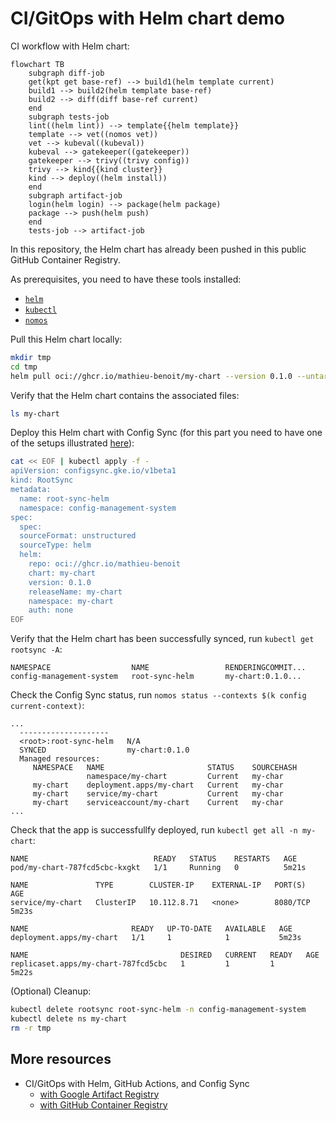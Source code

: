# CI/GitOps with Helm chart demo

CI workflow with Helm chart:
```mermaid
flowchart TB
    subgraph diff-job
    get(kpt get base-ref) --> build1(helm template current)
    build1 --> build2(helm template base-ref)
    build2 --> diff(diff base-ref current)
    end
    subgraph tests-job
    lint((helm lint)) --> template{{helm template}}
    template --> vet((nomos vet))
    vet --> kubeval((kubeval))
    kubeval --> gatekeeper((gatekeeper))
    gatekeeper --> trivy((trivy config))
    trivy --> kind{{kind cluster}}
    kind --> deploy((helm install))
    end
    subgraph artifact-job
    login(helm login) --> package(helm package)
    package --> push(helm push)
    end
    tests-job --> artifact-job
```

In this repository, the Helm chart has already been pushed in this public GitHub Container Registry.

As prerequisites, you need to have these tools installed:
- [`helm`]()
- [`kubectl`](https://kubernetes.io/docs/tasks/tools/#kubectl)
- [`nomos`]()

Pull this Helm chart locally:
```bash
mkdir tmp
cd tmp
helm pull oci://ghcr.io/mathieu-benoit/my-chart --version 0.1.0 --untar
```

Verify that the Helm chart contains the associated files:
```bash
ls my-chart
```

Deploy this Helm chart with Config Sync (for this part you need to have one of the setups illustrated [here](docs/k8s-cluster-setup.md)):
```bash
cat << EOF | kubectl apply -f -
apiVersion: configsync.gke.io/v1beta1
kind: RootSync
metadata:
  name: root-sync-helm
  namespace: config-management-system
spec:
  spec:
  sourceFormat: unstructured
  sourceType: helm
  helm:
    repo: oci://ghcr.io/mathieu-benoit
    chart: my-chart
    version: 0.1.0
    releaseName: my-chart
    namespace: my-chart
    auth: none
EOF
```

Verify that the Helm chart has been successfully synced, run `kubectl get rootsync -A`:
```
NAMESPACE                  NAME                 RENDERINGCOMMIT...
config-management-system   root-sync-helm       my-chart:0.1.0...
```

Check the Config Sync status, run `nomos status --contexts $(k config current-context)`:
```
...
  --------------------
  <root>:root-sync-helm   N/A              
  SYNCED                  my-chart:0.1.0   
  Managed resources:
     NAMESPACE   NAME                       STATUS    SOURCEHASH
                 namespace/my-chart         Current   my-char
     my-chart    deployment.apps/my-chart   Current   my-char
     my-chart    service/my-chart           Current   my-char
     my-chart    serviceaccount/my-chart    Current   my-char
...
```

Check that the app is successfullfy deployed, run `kubectl get all -n my-chart`:
```
NAME                            READY   STATUS    RESTARTS   AGE
pod/my-chart-787fcd5cbc-kxgkt   1/1     Running   0          5m21s

NAME               TYPE        CLUSTER-IP    EXTERNAL-IP   PORT(S)    AGE
service/my-chart   ClusterIP   10.112.8.71   <none>        8080/TCP   5m23s

NAME                       READY   UP-TO-DATE   AVAILABLE   AGE
deployment.apps/my-chart   1/1     1            1           5m23s

NAME                                  DESIRED   CURRENT   READY   AGE
replicaset.apps/my-chart-787fcd5cbc   1         1         1       5m22s
```

(Optional) Cleanup:
```bash
kubectl delete rootsync root-sync-helm -n config-management-system
kubectl delete ns my-chart
rm -r tmp
```

## More resources

- CI/GitOps with Helm, GitHub Actions, and Config Sync
  - [with Google Artifact Registry](https://medium.com/google-cloud/b48604191fda)
  - [with GitHub Container Registry](https://medium.com/google-cloud/836913e74e79)